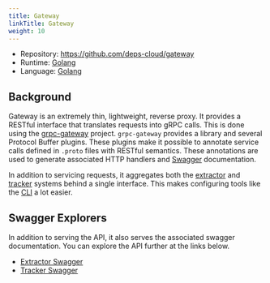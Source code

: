 ```yaml
---
title: Gateway
linkTitle: Gateway
weight: 10
---
```


* Repository: https://github.com/deps-cloud/gateway
* Runtime: [Golang](https://golang.org/)
* Language: [Golang](https://golang.org/)

## Background

Gateway is an extremely thin, lightweight, reverse proxy.
It provides a RESTful interface that translates requests into gRPC calls.
This is done using the [grpc-gateway](https://github.com/grpc-ecosystem/grpc-gateway) project.
`grpc-gateway` provides a library and several Protocol Buffer plugins.
These plugins make it possible to annotate service calls defined in `.proto` files with RESTful semantics.
These annotations are used to generate associated HTTP handlers and [Swagger](https://swagger.io/) documentation.

In addition to servicing requests, it aggregates both the [extractor](/docs/services/extractor) and [tracker](/docs/services/tracker) systems behind a single interface.
This makes configuring tools like the [CLI](/docs/cli) a lot easier.

## Swagger Explorers

In addition to serving the API, it also serves the associated swagger documentation.
You can explore the API further at the links below.

* [Extractor Swagger](/docs/services/extractor/#swagger-explorer)
* [Tracker Swagger](/docs/services/tracker/#swagger-explorer)
